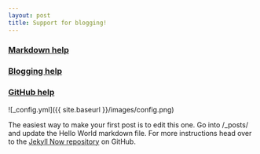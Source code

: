```yaml
---
layout: post
title: Support for blogging!
---
```


### [Markdown help](https://github.com/adam-p/markdown-here/wiki/Markdown-Cheatsheet)

### [Blogging help](https://www.smashingmagazine.com/2014/08/build-blog-jekyll-github-pages/)

### [GitHub help](https://www.atlassian.com/git/tutorials)

![_config.yml]({{ site.baseurl }}/images/config.png)

The easiest way to make your first post is to edit this one. Go into /_posts/ and update the Hello World markdown file. For more instructions head over to the [Jekyll Now repository](https://github.com/barryclark/jekyll-now) on GitHub.
